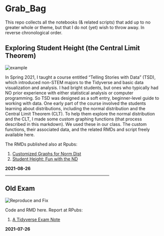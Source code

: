 # Grab_Bag

This repo collects all the notebooks (& related scripts) that add up to no greater whole or theme, but that I do not (yet) wish to throw away. In reverse chronological order.

## Exploring Student Height (the Central Limit Theorem)
![example](https://user-images.githubusercontent.com/12042357/130921846-b948eaf9-6ee5-4412-aeb4-ec403d43eb7e.png)


In Spring 2021, I taught a course entitled “Telling Stories with Data” (TSD), which introduced non-STEM majors to the Tidyverse and basic data visualization and analysis. I had bright students, but ones who typically had NO prior experience with either statistical analysis or computer programming. So TSD was designed as a soft entry, beginner-level guide to working with data. One early part of the course involved the students learning about distributions, including the normal distribution and the Central Limit Theorem (CLT). To help them explore the normal distribution and the CLT, I made some custom graphing functions (that process described in this markdown). We used these in our class. The custom functions, their associated data, and the related RMDs and script freely available here.  

The RMDs published also at Rpubs:

1. [Customized Graphs for Norm Dist](https://rpubs.com/Thom_JH/custom_graphing_nd)
2. [Student Height: Fun with the ND](https://rpubs.com/Thom_JH/student_height_explore)

**2021-08-26**

<hr style = "text-align: center; width: 67%;" />



## Old Exam

![Reproduce and Fix](https://user-images.githubusercontent.com/12042357/126979413-10851409-6899-4cfd-a4a5-1b552639c083.png)


Code and RMD here.  Report at RPubs:
1. [A Tidyverse Exam Note](https://rpubs.com/Thom_JH/Reproduce_Fix)

**2021-07-26**
